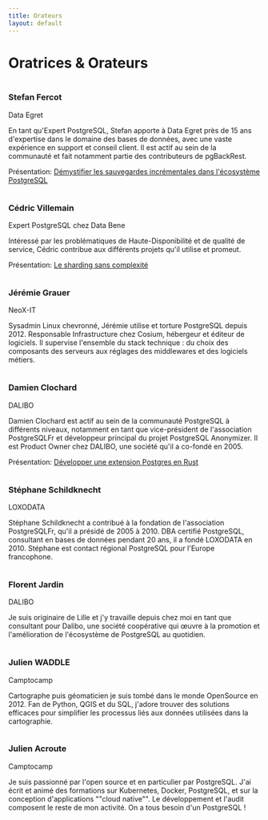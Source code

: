 ```yaml
---
title: Orateurs
layout: default
---
```


# Oratrices & Orateurs

<div class="row pg_speaker" id="s_fercot">
  <div class="col-md-2">
  <img src="img/orateurs/s_fercot.jpg" class="img-thumbnail" alt="">
  </div>
  <div class="col-md-8">
  <h3>Stefan Fercot</h3>
  <span class="role">Data Egret</span>
  <p>
  En tant qu'Expert PostgreSQL, Stefan apporte à Data Egret près de 15 ans d'expertise dans le domaine des bases de données, avec une vaste expérience en support et conseil client. Il est actif au sein de la communauté et fait notamment partie des contributeurs de pgBackRest.
  </p>
  <p>
    Présentation:
    <a href='/programme'>Démystifier les sauvegardes incrémentales dans l'écosystème PostgreSQL</a>
  </p>
  </div>
</div>


<div class="row pg_speaker" id="cedric_villemain">
  <div class="col-md-2">
  <img src="img/orateurs/c_villemain_2.jpg" class="img-thumbnail" alt="">
  </div>
  <div class="col-md-8">
  <h3>Cédric Villemain</h3>
  <span class="role">Expert PostgreSQL chez Data Bene</span>
  <p>
    Intéressé par les problématiques de Haute-Disponibilité et de qualité de service, Cédric contribue aux différents projets qu'il utilise et promeut.
  </p>
  <p>
    Présentation:
    <a href='/programme'>Le sharding sans complexité</a>
  </p>
  </div>
</div>

<div class="row pg_speaker" id="j_grauer">
  <div class="col-md-2">
  <img src="" class="img-thumbnail" alt="">
  </div>
  <div class="col-md-8">
  <h3>Jérémie	Grauer</h3>
  <span class="role">NeoX-IT</span>
  <p>
  Sysadmin Linux chevronné, Jérémie utilise et torture PostgreSQL depuis 2012.
Responsable Infrastructure chez Cosium, hébergeur et éditeur de logiciels. Il supervise l'ensemble du stack technique : du choix des composants des serveurs aux réglages des middlewares et des logiciels métiers.
  </p>
  </div>
</div>


<div class="row pg_speaker" id="d_clochard">
  <div class="col-md-2">
    <img src="img/orateurs/d_clochard.jpg" class="img-thumbnail" alt="">
  </div>
  <div class="col-md-8">
  <h3>Damien	Clochard</h3>
  <span class="role">DALIBO</span>
  <p>
    Damien Clochard est actif au sein de la communauté PostgreSQL à différents niveaux, notamment en tant que vice-président de l'association PostgreSQLFr et développeur principal du projet PostgreSQL Anonymizer. Il est Product Owner chez DALIBO, une société qu'il a co-fondé en 2005.
  </p>
  <p>
    Présentation:
    <a href='/programme'>Développer une extension Postgres en Rust</a>
  </p>
  </div>
</div>

<div class="row pg_speaker" id="s_schildknecht">
  <div class="col-md-2">
    <img src="img/orateurs/s_schildknecht.jpg" class="img-thumbnail" alt="">
  </div>
  <div class="col-md-8">
  <h3>Stéphane Schildknecht</h3>
  <span class="role">LOXODATA</span>
  <p>
Stéphane Schildknecht a contribué à la fondation de l'association PostgreSQLFr, qu'il a présidé de 2005 à 2010.
DBA certifié PostgreSQL, consultant en bases de données pendant 20 ans, il a fondé LOXODATA en 2010.
Stéphane est contact régional PostgreSQL pour l'Europe francophone.
  </p>
  </div>
</div>

<div class="row pg_speaker" id="f_jardin">
  <div class="col-md-2">
    <img src="img/orateurs/f_jardin.png" class="img-thumbnail" alt="">
  </div>
  <div class="col-md-8">
  <h3>Florent	Jardin</h3>
  <span class="role">DALIBO</span>
  <p>
    Je suis originaire de Lille et j'y travaille depuis chez moi en tant que consultant
pour Dalibo, une société coopérative qui œuvre à la promotion et l'amélioration de
l'écosystème de PostgreSQL au quotidien.
  </p>
  </div>
</div>

<div class="row pg_speaker" id="j_waddle">
  <div class="col-md-2">
    <img src="img/orateurs/j_waddle.jpeg" class="img-thumbnail" alt="">
  </div>
  <div class="col-md-8">
  <h3>Julien	WADDLE</h3>
  <span class="role">Camptocamp</span>
  <p>Cartographe puis géomaticien je suis tombé dans le monde OpenSource en 2012.
Fan de Python, QGIS et du SQL, j'adore trouver des solutions efficaces pour simplifier les processus liés aux données utilisées dans la cartographie.
  </p>
  </div>
</div>

<div class="row pg_speaker" id="j_acroute">
  <div class="col-md-2">
    <img src="img/orateurs/j_acroute.jpg" class="img-thumbnail" alt="">
  </div>
  <div class="col-md-8">
  <h3>Julien Acroute</h3>
  <span class="role">Camptocamp</span>
  <p>Je suis passionné par l'open source et en particulier par PostgreSQL. J'ai écrit et animé des formations sur Kubernetes, Docker, PostgreSQL, et sur la conception d'applications ""cloud native"". Le développement et l'audit composent le reste de mon activité.
On a tous besoin d'un PostgreSQL !
  </p>
  </div>
</div>

<!--

<div class="row pg_speaker" id="sarah_haim_lubczanski">
  <div class="col-md-2">
  <img src="img/orateurs/s_haim_lubczanski.jpg" class="img-thumbnail" alt="">
  </div>
  <div class="col-md-8">
  <h3>Sarah Haïm-Lubczanski</h3>
  <span class="role">Documentation Architect chez Bedrock Streaming</span>
  <p>
  Documentation Architect après avoir été formatrice, puis développeuse, j'ai toujours préféré le contact des informaticien-ne-s spécialistes à celui du grand public, et cela a bien fonctionné car je m'occupe de documentation.
  </p>
  <p>
    Présentation:
    <a href='/programme'>Améliorons ensemble la documentation</a>
  </p>
  </div>
</div>

<div class="row pg_speaker" id="sebastien_sire">
  <div class="col-md-2">
  <img src="img/orateurs/s_sire.jpg" class="img-thumbnail" alt="">
  </div>
  <div class="col-md-8">
  <h3>Sébastien Sire</h3>
  <span class="role">Consultant chez EDB</span>
  <p>
  Je travaille depuis 25 ans sur différents sujets liés aux bases de données : développement, conception, modélisation, migration et administration. Après avoir exercé sur la majorité des moteurs du marché, j'ai rejoint EDB en 2022 pour me consacrer pleinement à PostgreSQL.
  </p>
  <p>
    Présentation:
    <a href='/programme'>Les différentes fonctionnalités de sécurité dans Postgres</a>
  </p>
  </div>
</div>

<div class="row pg_speaker" id="Yohann Martin">
  <div class="col-md-2">
  <img src="img/orateurs/y_martin.png" class="img-thumbnail" alt="">
  <img src="img/orateurs/c_paillier.jpg" class="img-thumbnail" alt="">
  <img src="img/orateurs/l_augereau.jpg" class="img-thumbnail" alt="">
  </div>
  <div class="col-md-8">
  <h3>Yohann Martin, Clément Paillier et Ludovic Augereau</h3>
  <span class="role">Experts base de données chez MAIF</span>
  <p>
  Membre actif du PGGTIE depuis 2006, nous pratiquons PostgreSQL depuis la version 9.0.
  </p>
  <p>
    Présentation:
    <a href='/programme'>Automatisation « IaaS » du déploiement et du MCO de PostgreSQL pour la MAIF avec Ansible</a>
  </p>
  </div>
</div>

<div class="row pg_speaker" id="matthieu_cornillon">
  <div class="col-md-2">
  <img src="img/orateurs/m_cornillon.png" class="img-thumbnail" alt="">
  </div>
  <div class="col-md-8">
  <h3>Matthieu Cornillon</h3>
  <span class="role">Aiven</span>
  <p>
    Amoureux des bases de données depuis toujours, Postgres et l'Open Source ont une place particulière dans mon cœur. Après 7 années à travailler chez ADEO en tant que Tech Lead, j'accompagne aujourd'hui les entreprises qui font le choix de l'Open Source avec Aiven.
  </p>
  <p>
    Présentation:
    <a href='/programme'>De la feuille à l'éléphant</a>
  </p>
  </div>
</div>

<div class="row pg_speaker" id="pierre_alexandre_voye">
  <div class="col-md-2">
  <img src="img/orateurs/pa_voye.jpg" class="img-thumbnail" alt="">
  </div>
  <div class="col-md-8">
  <h3>Pierre-Alexandre Voye</h3>
  <span class="role">Consultant chez Green Software Solutions</span>
  <p>
  Programmeur depuis mon enfance et utilisateur invétéré de PostgreSQL depuis 2005, je suis ingénieur R&D, développeur et actuellement consultant PostgreSQL pour projet d'envergure pour le compte de la DGFIP.
  </p>
  <p>
    Présentation:
    <a href='/programme'>Moteur de Recherche Plein Texte Sémantique en PostgreSQL </a>
  </p>
  </div>
</div>
§
-->
